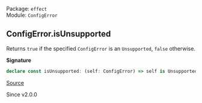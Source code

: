 Package: `effect`<br />
Module: `ConfigError`<br />

## ConfigError.isUnsupported

Returns `true` if the specified `ConfigError` is an `Unsupported`, `false`
otherwise.

**Signature**

```ts
declare const isUnsupported: (self: ConfigError) => self is Unsupported
```

[Source](https://github.com/Effect-TS/effect/tree/main/packages/effect/src/ConfigError.ts#L252)

Since v2.0.0